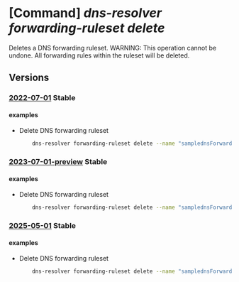 # [Command] _dns-resolver forwarding-ruleset delete_

Deletes a DNS forwarding ruleset. WARNING: This operation cannot be undone. All forwarding rules within the ruleset will be deleted.

## Versions

### [2022-07-01](/Resources/mgmt-plane/L3N1YnNjcmlwdGlvbnMve30vcmVzb3VyY2Vncm91cHMve30vcHJvdmlkZXJzL21pY3Jvc29mdC5uZXR3b3JrL2Ruc2ZvcndhcmRpbmdydWxlc2V0cy97fQ==/2022-07-01.xml) **Stable**

<!-- mgmt-plane /subscriptions/{}/resourcegroups/{}/providers/microsoft.network/dnsforwardingrulesets/{} 2022-07-01 -->

#### examples

- Delete DNS forwarding ruleset
    ```bash
        dns-resolver forwarding-ruleset delete --name "samplednsForwardingRulesetName" --resource-group "sampleResourceGroup"
    ```

### [2023-07-01-preview](/Resources/mgmt-plane/L3N1YnNjcmlwdGlvbnMve30vcmVzb3VyY2Vncm91cHMve30vcHJvdmlkZXJzL21pY3Jvc29mdC5uZXR3b3JrL2Ruc2ZvcndhcmRpbmdydWxlc2V0cy97fQ==/2023-07-01-preview.xml) **Stable**

<!-- mgmt-plane /subscriptions/{}/resourcegroups/{}/providers/microsoft.network/dnsforwardingrulesets/{} 2023-07-01-preview -->

#### examples

- Delete DNS forwarding ruleset
    ```bash
        dns-resolver forwarding-ruleset delete --name "samplednsForwardingRulesetName" --resource-group "sampleResourceGroup"
    ```

### [2025-05-01](/Resources/mgmt-plane/L3N1YnNjcmlwdGlvbnMve30vcmVzb3VyY2Vncm91cHMve30vcHJvdmlkZXJzL21pY3Jvc29mdC5uZXR3b3JrL2Ruc2ZvcndhcmRpbmdydWxlc2V0cy97fQ==/2025-05-01.xml) **Stable**

<!-- mgmt-plane /subscriptions/{}/resourcegroups/{}/providers/microsoft.network/dnsforwardingrulesets/{} 2025-05-01 -->

#### examples

- Delete DNS forwarding ruleset
    ```bash
        dns-resolver forwarding-ruleset delete --name "samplednsForwardingRulesetName" --resource-group "sampleResourceGroup"
    ```
